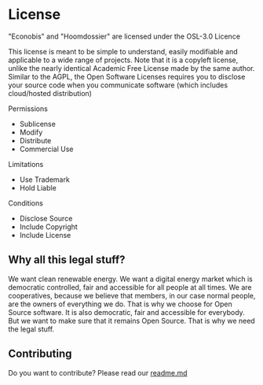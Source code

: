 # License

"Econobis" and "Hoomdossier" are  licensed under the OSL-3.0 Licence

This license is meant to be simple to understand, easily modifiable and applicable to a wide range of projects. Note that it is a copyleft license, unlike the nearly identical Academic Free License made by the same author.  Similar to the AGPL, the Open Software Licenses requires you to disclose your source code when you communicate software (which includes cloud/hosted distribution)

Permissions
- Sublicense
- Modify
- Distribute
- Commercial Use

Limitations
- Use Trademark
- Hold Liable

Conditions
- Disclose Source
- Include Copyright
- Include License

## Why all this legal stuff?
We want clean renewable energy. We want a digital energy market which is democratic controlled, fair and accessible for all people at all times. We are cooperatives, because we believe that members, in our case normal people, are the owners of everything we do. That is why we choose for Open Source software. It is also democratic, fair and accessible for everybody. But we want to make sure that it remains Open Source. That is why we need the legal stuff.

## Contributing
Do you want to contribute? Please read our [readme.md](readme.md)